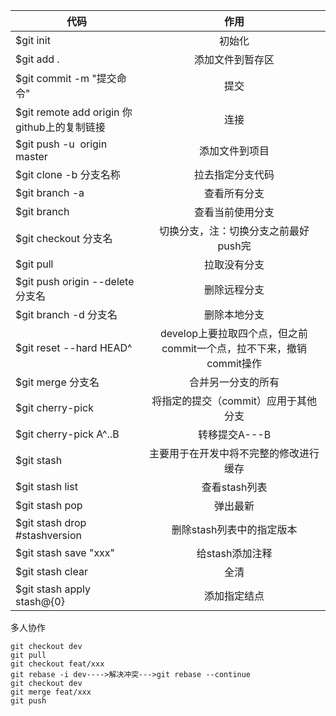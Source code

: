  |代码|作用| 
 |---|:---:| 
 |$git init|初始化| 
 |$git add .|添加文件到暂存区|
 |$git commit -m "提交命令"|提交|
 |$git remote add origin 你github上的复制链接|连接|
 |$git push -u  origin master|添加文件到项目|
 |$git clone -b 分支名称|拉去指定分支代码|
 |$git branch -a|查看所有分支|
 |$git branch|查看当前使用分支|
 |$git checkout 分支名|切换分支，注：切换分支之前最好push完|
 |$git pull|拉取没有分支|
 |$git push origin --delete 分支名|删除远程分支|
 |$git branch -d 分支名|删除本地分支|
 |$git reset --hard HEAD^|develop上要拉取四个点，但之前commit一个点，拉不下来，撤销commit操作|
 |$git merge 分支名|合并另一分支的所有|
 |$git cherry-pick <commitHash>|将指定的提交（commit）应用于其他分支|
 |$git cherry-pick A^..B|转移提交A---B|
 |$git stash|主要用于在开发中将不完整的修改进行缓存|
 |$git stash list|查看stash列表|
 |$git stash pop|弹出最新|
 |$git stash drop #stashversion|删除stash列表中的指定版本|
 |$git stash save "xxx"|给stash添加注释|
 |$git stash clear|全清|
 |$git stash apply stash@{0}|添加指定结点|

  
  多人协作
  ```
  git checkout dev
  git pull
  git checkout feat/xxx
  git rebase -i dev---->解决冲突--->git rebase --continue
  git checkout dev
  git merge feat/xxx
  git push
  ```

